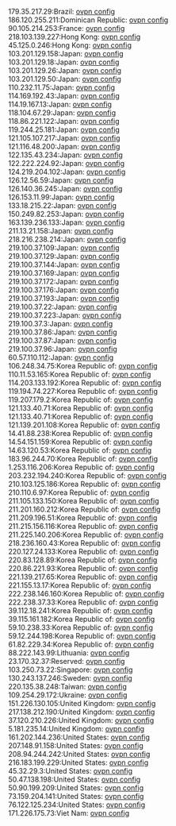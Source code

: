 179.35.217.29:Brazil: [ovpn config](vpn/179_35_217_29.ovpn)  
186.120.255.211:Dominican Republic: [ovpn config](vpn/186_120_255_211.ovpn)  
90.105.214.253:France: [ovpn config](vpn/90_105_214_253.ovpn)  
218.103.139.227:Hong Kong: [ovpn config](vpn/218_103_139_227.ovpn)  
45.125.0.246:Hong Kong: [ovpn config](vpn/45_125_0_246.ovpn)  
103.201.129.158:Japan: [ovpn config](vpn/103_201_129_158.ovpn)  
103.201.129.18:Japan: [ovpn config](vpn/103_201_129_18.ovpn)  
103.201.129.26:Japan: [ovpn config](vpn/103_201_129_26.ovpn)  
103.201.129.50:Japan: [ovpn config](vpn/103_201_129_50.ovpn)  
110.232.11.75:Japan: [ovpn config](vpn/110_232_11_75.ovpn)  
114.169.192.43:Japan: [ovpn config](vpn/114_169_192_43.ovpn)  
114.19.167.13:Japan: [ovpn config](vpn/114_19_167_13.ovpn)  
118.104.67.29:Japan: [ovpn config](vpn/118_104_67_29.ovpn)  
118.86.221.122:Japan: [ovpn config](vpn/118_86_221_122.ovpn)  
119.244.25.181:Japan: [ovpn config](vpn/119_244_25_181.ovpn)  
121.105.107.217:Japan: [ovpn config](vpn/121_105_107_217.ovpn)  
121.116.48.200:Japan: [ovpn config](vpn/121_116_48_200.ovpn)  
122.135.43.234:Japan: [ovpn config](vpn/122_135_43_234.ovpn)  
122.222.224.92:Japan: [ovpn config](vpn/122_222_224_92.ovpn)  
124.219.204.102:Japan: [ovpn config](vpn/124_219_204_102.ovpn)  
126.12.56.59:Japan: [ovpn config](vpn/126_12_56_59.ovpn)  
126.140.36.245:Japan: [ovpn config](vpn/126_140_36_245.ovpn)  
126.153.11.99:Japan: [ovpn config](vpn/126_153_11_99.ovpn)  
133.18.215.22:Japan: [ovpn config](vpn/133_18_215_22.ovpn)  
150.249.82.253:Japan: [ovpn config](vpn/150_249_82_253.ovpn)  
163.139.236.133:Japan: [ovpn config](vpn/163_139_236_133.ovpn)  
211.13.21.158:Japan: [ovpn config](vpn/211_13_21_158.ovpn)  
218.216.238.214:Japan: [ovpn config](vpn/218_216_238_214.ovpn)  
219.100.37.109:Japan: [ovpn config](vpn/219_100_37_109.ovpn)  
219.100.37.129:Japan: [ovpn config](vpn/219_100_37_129.ovpn)  
219.100.37.144:Japan: [ovpn config](vpn/219_100_37_144.ovpn)  
219.100.37.169:Japan: [ovpn config](vpn/219_100_37_169.ovpn)  
219.100.37.172:Japan: [ovpn config](vpn/219_100_37_172.ovpn)  
219.100.37.176:Japan: [ovpn config](vpn/219_100_37_176.ovpn)  
219.100.37.193:Japan: [ovpn config](vpn/219_100_37_193.ovpn)  
219.100.37.22:Japan: [ovpn config](vpn/219_100_37_22.ovpn)  
219.100.37.223:Japan: [ovpn config](vpn/219_100_37_223.ovpn)  
219.100.37.3:Japan: [ovpn config](vpn/219_100_37_3.ovpn)  
219.100.37.86:Japan: [ovpn config](vpn/219_100_37_86.ovpn)  
219.100.37.87:Japan: [ovpn config](vpn/219_100_37_87.ovpn)  
219.100.37.96:Japan: [ovpn config](vpn/219_100_37_96.ovpn)  
60.57.110.112:Japan: [ovpn config](vpn/60_57_110_112.ovpn)  
106.248.34.75:Korea Republic of: [ovpn config](vpn/106_248_34_75.ovpn)  
110.11.53.165:Korea Republic of: [ovpn config](vpn/110_11_53_165.ovpn)  
114.203.133.192:Korea Republic of: [ovpn config](vpn/114_203_133_192.ovpn)  
119.194.74.227:Korea Republic of: [ovpn config](vpn/119_194_74_227.ovpn)  
119.207.179.2:Korea Republic of: [ovpn config](vpn/119_207_179_2.ovpn)  
121.133.40.71:Korea Republic of: [ovpn config](vpn/121_133_40_71.ovpn)  
121.133.40.71:Korea Republic of: [ovpn config](vpn/121_133_40_71.ovpn)  
121.139.201.108:Korea Republic of: [ovpn config](vpn/121_139_201_108.ovpn)  
14.41.88.238:Korea Republic of: [ovpn config](vpn/14_41_88_238.ovpn)  
14.54.151.159:Korea Republic of: [ovpn config](vpn/14_54_151_159.ovpn)  
14.63.120.53:Korea Republic of: [ovpn config](vpn/14_63_120_53.ovpn)  
183.96.244.70:Korea Republic of: [ovpn config](vpn/183_96_244_70.ovpn)  
1.253.116.206:Korea Republic of: [ovpn config](vpn/1_253_116_206.ovpn)  
203.232.194.240:Korea Republic of: [ovpn config](vpn/203_232_194_240.ovpn)  
210.103.125.186:Korea Republic of: [ovpn config](vpn/210_103_125_186.ovpn)  
210.110.6.97:Korea Republic of: [ovpn config](vpn/210_110_6_97.ovpn)  
211.105.133.150:Korea Republic of: [ovpn config](vpn/211_105_133_150.ovpn)  
211.201.160.212:Korea Republic of: [ovpn config](vpn/211_201_160_212.ovpn)  
211.209.196.51:Korea Republic of: [ovpn config](vpn/211_209_196_51.ovpn)  
211.215.156.116:Korea Republic of: [ovpn config](vpn/211_215_156_116.ovpn)  
211.225.140.206:Korea Republic of: [ovpn config](vpn/211_225_140_206.ovpn)  
218.236.160.43:Korea Republic of: [ovpn config](vpn/218_236_160_43.ovpn)  
220.127.24.133:Korea Republic of: [ovpn config](vpn/220_127_24_133.ovpn)  
220.83.128.89:Korea Republic of: [ovpn config](vpn/220_83_128_89.ovpn)  
220.86.221.93:Korea Republic of: [ovpn config](vpn/220_86_221_93.ovpn)  
221.139.217.65:Korea Republic of: [ovpn config](vpn/221_139_217_65.ovpn)  
221.155.13.17:Korea Republic of: [ovpn config](vpn/221_155_13_17.ovpn)  
222.238.146.160:Korea Republic of: [ovpn config](vpn/222_238_146_160.ovpn)  
222.238.37.33:Korea Republic of: [ovpn config](vpn/222_238_37_33.ovpn)  
39.112.18.241:Korea Republic of: [ovpn config](vpn/39_112_18_241.ovpn)  
39.115.161.182:Korea Republic of: [ovpn config](vpn/39_115_161_182.ovpn)  
59.10.238.33:Korea Republic of: [ovpn config](vpn/59_10_238_33.ovpn)  
59.12.244.198:Korea Republic of: [ovpn config](vpn/59_12_244_198.ovpn)  
61.82.229.34:Korea Republic of: [ovpn config](vpn/61_82_229_34.ovpn)  
88.222.143.99:Lithuania: [ovpn config](vpn/88_222_143_99.ovpn)  
23.170.32.37:Reserved: [ovpn config](vpn/23_170_32_37.ovpn)  
103.250.73.22:Singapore: [ovpn config](vpn/103_250_73_22.ovpn)  
130.243.137.246:Sweden: [ovpn config](vpn/130_243_137_246.ovpn)  
220.135.38.248:Taiwan: [ovpn config](vpn/220_135_38_248.ovpn)  
109.254.29.172:Ukraine: [ovpn config](vpn/109_254_29_172.ovpn)  
151.226.130.105:United Kingdom: [ovpn config](vpn/151_226_130_105.ovpn)  
217.138.212.190:United Kingdom: [ovpn config](vpn/217_138_212_190.ovpn)  
37.120.210.226:United Kingdom: [ovpn config](vpn/37_120_210_226.ovpn)  
5.181.235.14:United Kingdom: [ovpn config](vpn/5_181_235_14.ovpn)  
161.202.144.236:United States: [ovpn config](vpn/161_202_144_236.ovpn)  
207.148.91.158:United States: [ovpn config](vpn/207_148_91_158.ovpn)  
208.94.244.242:United States: [ovpn config](vpn/208_94_244_242.ovpn)  
216.183.199.229:United States: [ovpn config](vpn/216_183_199_229.ovpn)  
45.32.29.3:United States: [ovpn config](vpn/45_32_29_3.ovpn)  
50.47.138.198:United States: [ovpn config](vpn/50_47_138_198.ovpn)  
50.90.199.209:United States: [ovpn config](vpn/50_90_199_209.ovpn)  
73.159.204.141:United States: [ovpn config](vpn/73_159_204_141.ovpn)  
76.122.125.234:United States: [ovpn config](vpn/76_122_125_234.ovpn)  
171.226.175.73:Viet Nam: [ovpn config](vpn/171_226_175_73.ovpn)  
